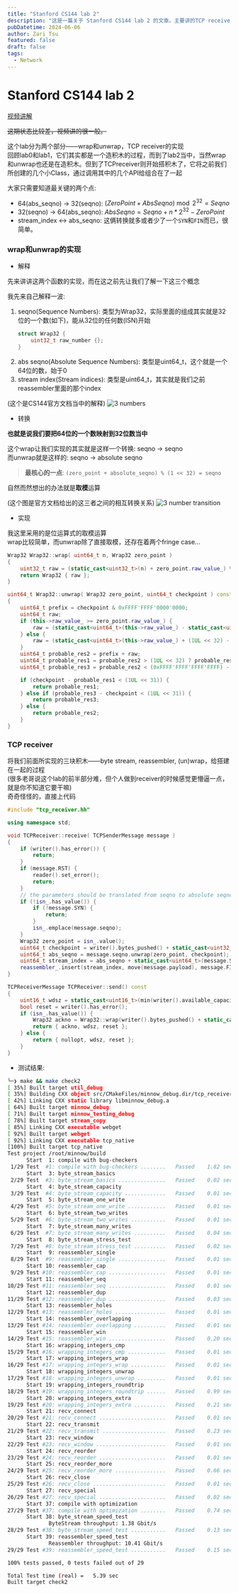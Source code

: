 ```yaml
---
title: "Stanford CS144 lab 2"
description: "这是一篇关于 Stanford CS144 lab 2 的文章。主要讲的TCP receiver的实现。"
pubDatetime: 2024-06-06
author: Zari Tsu
featured: false
draft: false
tags:
  - Network
---
```


# Stanford CS144 lab 2

[视频讲解]()

~~这期状态比较差，视频讲的很一般。~~

这个lab分为两个部分——wrap和unwrap，TCP receiver的实现  
回顾lab0和lab1，它们其实都是一个造积木的过程，而到了lab2当中，当然wrap和unwrap也还是在造积木。但到了TCPreceiver则开始搭积木了，它将之前我们所创建的几个小Class，通过调用其中的几个API给组合在了一起

大家只需要知道最关键的两个点: 

* 64(abs_seqno) -> 32(seqno): $(ZeroPoint + AbsSeqno) \bmod 2 ^ {32} = Seqno$
* 32(seqno) -> 64(abs_seqno): $AbsSeqno = Seqno + n * 2 ^ {32} - ZeroPoint$
* stream_index <-> abs_seqno: 这俩转换就多或者少了一个`SYN`和`FIN`而已，很简单。

### wrap和unwrap的实现

* 解释

先来讲讲这两个函数的实现，而在这之前先让我们了解一下这三个概念

我先来自己解释一波:  

1. seqno(Sequence Numbers): 类型为Wrap32，实际里面的组成其实就是32位的一个数(如下)，能从32位的任何数(ISN)开始
    ```cpp
    struct Wrap32 {
        uint32_t raw_number {};
    }
    ```
2. abs seqno(Absolute Sequence Numbers): 类型是uint64_t，这个就是一个64位的数，始于0
3. stream index(Stream indices): 类型是uint64_t，其实就是我们之前reassembler里面的那个index

(这个是CS144官方文档当中的解释)
![3 numbers](../../assets/images/cs144_lab2_3nums.png)

* 转换

**也就是说我们要把64位的一个数映射到32位数当中**

这个wrap让我们实现的其实就是这样一个转换: seqno → seqno  
而unwrap就是这样的: seqno → absolute seqno

> **最核心的一点**: `(zero_point + absolute_seqno) % (1 << 32) = seqno`

自然而然想出的办法就是**取模**运算

(这个图是官方文档给出的这三者之间的相互转换关系)
![3 number transition](../../assets/images/cs144_lab2_num_trans.png)

* 实现

我这里采用的是位运算式的取模运算  
wrap比较简单，而unwrap除了直接取模，还存在着两个fringe case...

```cpp
Wrap32 Wrap32::wrap( uint64_t n, Wrap32 zero_point )
{
	uint32_t raw = (static_cast<uint32_t>(n) + zero_point.raw_value_) % (1UL << 32);
	return Wrap32 { raw };
}
```

```cpp
uint64_t Wrap32::unwrap( Wrap32 zero_point, uint64_t checkpoint ) const
{
	uint64_t prefix = checkpoint & 0xFFFF'FFFF'0000'0000;
	uint64_t raw;
	if (this->raw_value_ >= zero_point.raw_value_) {
		raw = (static_cast<uint64_t>(this->raw_value_) - static_cast<uint64_t>(zero_point.raw_value_));
	} else {
		raw = (static_cast<uint64_t>(this->raw_value_) + (1UL << 32) - static_cast<uint64_t>(zero_point.raw_value_));
	}
	uint64_t probable_res2 = prefix + raw;
	uint64_t probable_res1 = probable_res2 > (1UL << 32) ? probable_res2 - (1UL << 32) : probable_res2;
	uint64_t probable_res3 = probable_res2 < (0xFFFF'FFFF'FFFF'FFFF) - (1UL << 32) ? probable_res2 + (1UL << 32) : probable_res2;

	if (checkpoint - probable_res1 < (1UL << 31)) {
		return probable_res1;
	} else if (probable_res3 - checkpoint < (1UL << 31)) {
		return probable_res3;
	} else {
		return probable_res2;
	}
}
```

### TCP receiver

将我们前面所实现的三块积木——byte stream, reassembler, (un)wrap，给搭建在一起的过程  
(很多老哥说这个lab的前半部分难，但个人做到receiver的时候感觉更懵逼一点，就是你不知道它要干嘛)  
奇奇怪怪的，直接上代码

```cpp
#include "tcp_receiver.hh"

using namespace std;

void TCPReceiver::receive( TCPSenderMessage message )
{
	if (writer().has_error()) {
		return;
	}
	if (message.RST) {
		reader().set_error();
		return;
	}
	// the parameters should be translated from seqno to absolute seqno
	if (!isn_.has_value()) {
		if (!message.SYN) {
			return;
		}
		isn_.emplace(message.seqno);
	}
	Wrap32 zero_point = isn_.value();
	uint64_t checkpoint = writer().bytes_pushed() + static_cast<uint32_t>(message.SYN);
	uint64_t abs_seqno = message.seqno.unwrap(zero_point, checkpoint);
	uint64_t stream_index = abs_seqno + static_cast<uint64_t>(message.SYN) - 1;
	reassembler_.insert(stream_index, move(message.payload), message.FIN);
}

TCPReceiverMessage TCPReceiver::send() const
{
	uint16_t wdsz = static_cast<uint16_t>(min(writer().available_capacity(), static_cast<uint64_t>(UINT16_MAX)));
	bool reset = writer().has_error();
	if (isn_.has_value()) {
		Wrap32 ackno = Wrap32::wrap(writer().bytes_pushed() + static_cast<uint64_t>(writer().is_closed()), isn_.value()) + 1;
		return { ackno, wdsz, reset };
	} else {
		return { nullopt, wdsz, reset };
	}
}
```

* 测试结果:  

```sh
╰─❯ make && make check2
[ 35%] Built target util_debug
[ 35%] Building CXX object src/CMakeFiles/minnow_debug.dir/tcp_receiver.cc.o
[ 42%] Linking CXX static library libminnow_debug.a
[ 64%] Built target minnow_debug
[ 71%] Built target minnow_testing_debug
[ 78%] Built target stream_copy
[ 85%] Linking CXX executable webget
[ 92%] Built target webget
[ 92%] Linking CXX executable tcp_native
[100%] Built target tcp_native
Test project /root/minnow/build
      Start  1: compile with bug-checkers
 1/29 Test  #1: compile with bug-checkers ........   Passed    1.82 sec
      Start  3: byte_stream_basics
 2/29 Test  #3: byte_stream_basics ...............   Passed    0.02 sec
      Start  4: byte_stream_capacity
 3/29 Test  #4: byte_stream_capacity .............   Passed    0.01 sec
      Start  5: byte_stream_one_write
 4/29 Test  #5: byte_stream_one_write ............   Passed    0.01 sec
      Start  6: byte_stream_two_writes
 5/29 Test  #6: byte_stream_two_writes ...........   Passed    0.01 sec
      Start  7: byte_stream_many_writes
 6/29 Test  #7: byte_stream_many_writes ..........   Passed    0.04 sec
      Start  8: byte_stream_stress_test
 7/29 Test  #8: byte_stream_stress_test ..........   Passed    0.02 sec
      Start  9: reassembler_single
 8/29 Test  #9: reassembler_single ...............   Passed    0.01 sec
      Start 10: reassembler_cap
 9/29 Test #10: reassembler_cap ..................   Passed    0.01 sec
      Start 11: reassembler_seq
10/29 Test #11: reassembler_seq ..................   Passed    0.01 sec
      Start 12: reassembler_dup
11/29 Test #12: reassembler_dup ..................   Passed    0.03 sec
      Start 13: reassembler_holes
12/29 Test #13: reassembler_holes ................   Passed    0.01 sec
      Start 14: reassembler_overlapping
13/29 Test #14: reassembler_overlapping ..........   Passed    0.01 sec
      Start 15: reassembler_win
14/29 Test #15: reassembler_win ..................   Passed    0.20 sec
      Start 16: wrapping_integers_cmp
15/29 Test #16: wrapping_integers_cmp ............   Passed    0.01 sec
      Start 17: wrapping_integers_wrap
16/29 Test #17: wrapping_integers_wrap ...........   Passed    0.01 sec
      Start 18: wrapping_integers_unwrap
17/29 Test #18: wrapping_integers_unwrap .........   Passed    0.01 sec
      Start 19: wrapping_integers_roundtrip
18/29 Test #19: wrapping_integers_roundtrip ......   Passed    0.99 sec
      Start 20: wrapping_integers_extra
19/29 Test #20: wrapping_integers_extra ..........   Passed    0.21 sec
      Start 21: recv_connect
20/29 Test #21: recv_connect .....................   Passed    0.01 sec
      Start 22: recv_transmit
21/29 Test #22: recv_transmit ....................   Passed    0.23 sec
      Start 23: recv_window
22/29 Test #23: recv_window ......................   Passed    0.01 sec
      Start 24: recv_reorder
23/29 Test #24: recv_reorder .....................   Passed    0.01 sec
      Start 25: recv_reorder_more
24/29 Test #25: recv_reorder_more ................   Passed    0.66 sec
      Start 26: recv_close
25/29 Test #26: recv_close .......................   Passed    0.01 sec
      Start 27: recv_special
26/29 Test #27: recv_special .....................   Passed    0.02 sec
      Start 37: compile with optimization
27/29 Test #37: compile with optimization ........   Passed    0.74 sec
      Start 38: byte_stream_speed_test
             ByteStream throughput: 1.38 Gbit/s
28/29 Test #38: byte_stream_speed_test ...........   Passed    0.13 sec
      Start 39: reassembler_speed_test
             Reassembler throughput: 10.41 Gbit/s
29/29 Test #39: reassembler_speed_test ...........   Passed    0.15 sec

100% tests passed, 0 tests failed out of 29

Total Test time (real) =   5.39 sec
Built target check2
```